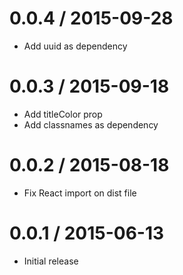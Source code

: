 0.0.4 / 2015-09-28
==================

* Add uuid as dependency


0.0.3 / 2015-09-18
==================

* Add titleColor prop
* Add classnames as dependency


0.0.2 / 2015-08-18
==================

* Fix React import on dist file


0.0.1 / 2015-06-13
==================

* Initial release
